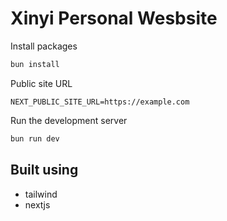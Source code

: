 # Xinyi Personal Wesbsite

Install packages
```bash
bun install
```

Public site URL
```
NEXT_PUBLIC_SITE_URL=https://example.com
```

Run the development server
```bash
bun run dev
```

## Built using
- tailwind
- nextjs